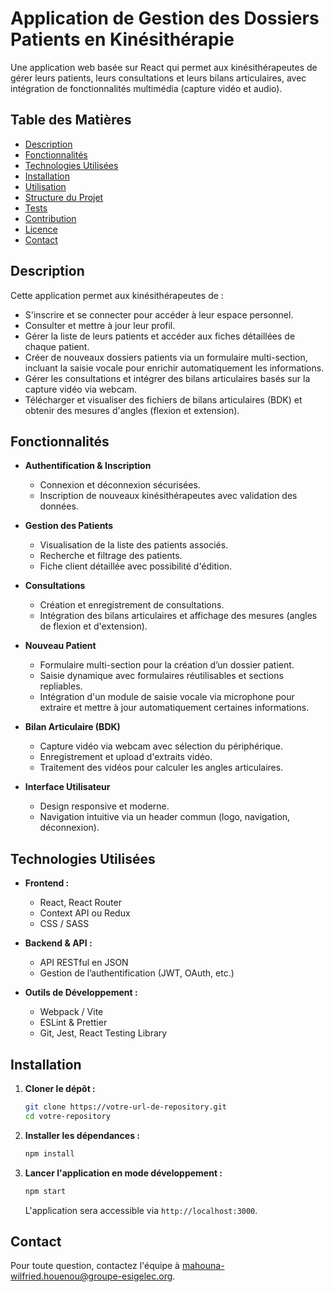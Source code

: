 # Application de Gestion des Dossiers Patients en Kinésithérapie

Une application web basée sur React qui permet aux kinésithérapeutes de gérer leurs patients, leurs consultations et leurs bilans articulaires, avec intégration de fonctionnalités multimédia (capture vidéo et audio).

## Table des Matières

- [Description](#description)
- [Fonctionnalités](#fonctionnalités)
- [Technologies Utilisées](#technologies-utilisées)
- [Installation](#installation)
- [Utilisation](#utilisation)
- [Structure du Projet](#structure-du-projet)
- [Tests](#tests)
- [Contribution](#contribution)
- [Licence](#licence)
- [Contact](#contact)

## Description

Cette application permet aux kinésithérapeutes de :

- S'inscrire et se connecter pour accéder à leur espace personnel.
- Consulter et mettre à jour leur profil.
- Gérer la liste de leurs patients et accéder aux fiches détaillées de chaque patient.
- Créer de nouveaux dossiers patients via un formulaire multi-section, incluant la saisie vocale pour enrichir automatiquement les informations.
- Gérer les consultations et intégrer des bilans articulaires basés sur la capture vidéo via webcam.
- Télécharger et visualiser des fichiers de bilans articulaires (BDK) et obtenir des mesures d'angles (flexion et extension).

## Fonctionnalités

- **Authentification & Inscription**

  - Connexion et déconnexion sécurisées.
  - Inscription de nouveaux kinésithérapeutes avec validation des données.

- **Gestion des Patients**

  - Visualisation de la liste des patients associés.
  - Recherche et filtrage des patients.
  - Fiche client détaillée avec possibilité d'édition.

- **Consultations**

  - Création et enregistrement de consultations.
  - Intégration des bilans articulaires et affichage des mesures (angles de flexion et d'extension).

- **Nouveau Patient**

  - Formulaire multi-section pour la création d’un dossier patient.
  - Saisie dynamique avec formulaires réutilisables et sections repliables.
  - Intégration d'un module de saisie vocale via microphone pour extraire et mettre à jour automatiquement certaines informations.

- **Bilan Articulaire (BDK)**

  - Capture vidéo via webcam avec sélection du périphérique.
  - Enregistrement et upload d'extraits vidéo.
  - Traitement des vidéos pour calculer les angles articulaires.

- **Interface Utilisateur**

  - Design responsive et moderne.
  - Navigation intuitive via un header commun (logo, navigation, déconnexion).

## Technologies Utilisées

- **Frontend :**

  - React, React Router
  - Context API ou Redux
  - CSS / SASS

- **Backend & API :**

  - API RESTful en JSON
  - Gestion de l’authentification (JWT, OAuth, etc.)

- **Outils de Développement :**

  - Webpack / Vite
  - ESLint & Prettier
  - Git, Jest, React Testing Library

## Installation

1. **Cloner le dépôt :**

   ```bash
   git clone https://votre-url-de-repository.git
   cd votre-repository
   ```

2. **Installer les dépendances :**

   ```bash
   npm install
   ```

3. **Lancer l'application en mode développement :**

   ```bash
   npm start
   ```

   L'application sera accessible via `http://localhost:3000`.

## Contact

Pour toute question, contactez l'équipe à [mahouna-wilfried.houenou@groupe-esigelec.org](mailto\:mahouna-wilfried.houenou@groupe-esigelec.org).


